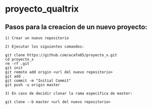 # proyecto_qualtrix
## Pasos para la creacion de un nuevo proyecto:

```
1) Crear un nuevo repositorio

2) Ejecutar los siguientes comandos:

git clone https://github.com/acafa85/proyecto_x.git
cd proyecto_x
rm -rf .git
git init
git remote add origin <url del nuevo repositorio>
git add . 
git commit -m "Initial Commit"
git push -u origin master

3) En caso de decidir clonar la rama especifica de master:

git clone --b master <url del nuevo repositorio>

```

